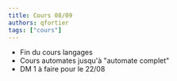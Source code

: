 ```yaml
---
title: Cours 08/09
authors: qfortier
tags: ["cours"]
---
```


- Fin du cours langages
- Cours automates jusqu'à "automate complet"
- DM 1 à faire pour le 22/08
